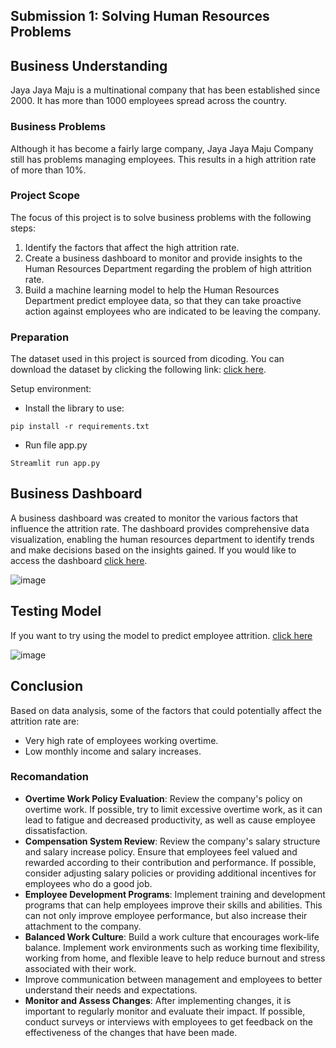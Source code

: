 
## Submission 1: Solving Human Resources Problems

## Business Understanding

Jaya Jaya Maju is a multinational company that has been established since 2000. It has more than 1000 employees spread across the country. 

### Business Problems

Although it has become a fairly large company, Jaya Jaya Maju Company still has problems managing employees. This results in a high attrition rate of more than 10%.

### Project Scope

The focus of this project is to solve business problems with the following steps: 
1. Identify the factors that affect the high attrition rate.   
2. Create a business dashboard to monitor and provide insights to the Human Resources Department regarding the problem of high attrition rate.   
3. Build a machine learning model to help the Human Resources Department predict employee data, so that they can take proactive action against employees who are indicated to be leaving the company.

### Preparation

The dataset used in this project is sourced from dicoding. You can download the dataset by clicking the following link: [click here](https://github.com/dicodingacademy/dicoding_dataset/tree/main/employee).

Setup environment:
- Install the library to use:
```
pip install -r requirements.txt
```
- Run file app.py
```
Streamlit run app.py
```

## Business Dashboard

A business dashboard was created to monitor the various factors that influence the attrition rate. The dashboard provides comprehensive data visualization, enabling the human resources department to identify trends and make decisions based on the insights gained. If you would like to access the dashboard [click here](https://lookerstudio.google.com/u/0/reporting/3c9fe1a9-6b15-4bb8-9451-fd2746127e5c/page/n3Q0D).

![image](https://github.com/HafiizhTH/Human_Resources/assets/96015981/6b06a268-d566-4d4e-9f3b-8b9890a5a82a)

## Testing Model

If you want to try using the model to predict employee attrition. [click here](https://attrition-prediction-2024.streamlit.app/)

![image](https://github.com/HafiizhTH/Human_Resources/assets/96015981/b083eb07-1ba8-4c41-a4ae-9ac455c1e75c)

## Conclusion

Based on data analysis, some of the factors that could potentially affect the attrition rate are:
- Very high rate of employees working overtime.
- Low monthly income and salary increases.

### Recomandation

- **Overtime Work Policy Evaluation**: Review the company's policy on overtime work. If possible, try to limit excessive overtime work, as it can lead to fatigue and decreased productivity, as well as cause employee dissatisfaction. 
- **Compensation System Review**: Review the company's salary structure and salary increase policy. Ensure that employees feel valued and rewarded according to their contribution and performance. If possible, consider adjusting salary policies or providing additional incentives for employees who do a good job.
- **Employee Development Programs**: Implement training and development programs that can help employees improve their skills and abilities. This can not only improve employee performance, but also increase their attachment to the company.
- **Balanced Work Culture**: Build a work culture that encourages work-life balance. Implement work environments such as working time flexibility, working from home, and flexible leave to help reduce burnout and stress associated with their work.
- Improve communication between management and employees to better understand their needs and expectations.
- **Monitor and Assess Changes**: After implementing changes, it is important to regularly monitor and evaluate their impact. If possible, conduct surveys or interviews with employees to get feedback on the effectiveness of the changes that have been made.